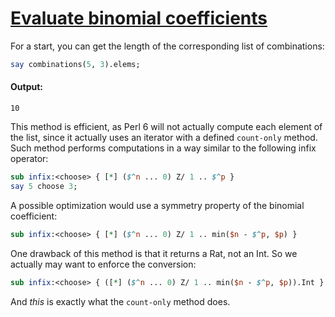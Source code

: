[1]: https://rosettacode.org/wiki/Evaluate_binomial_coefficients

# [Evaluate binomial coefficients][1]

For a start, you can get the length of the corresponding list of combinations:

```perl
say combinations(5, 3).elems;
```

#### Output:
```
10
```


This method is efficient, as Perl 6 will not actually compute each element of the list, since it actually uses an iterator with a defined `count-only` method. Such method performs computations in a way similar to the following infix operator:

```perl
sub infix:<choose> { [*] ($^n ... 0) Z/ 1 .. $^p }
say 5 choose 3;
```


A possible optimization would use a symmetry property of the binomial coefficient:

```perl
sub infix:<choose> { [*] ($^n ... 0) Z/ 1 .. min($n - $^p, $p) }
```


One drawback of this method is that it returns a Rat, not an Int. So we actually may want to enforce the conversion:

```perl
sub infix:<choose> { ([*] ($^n ... 0) Z/ 1 .. min($n - $^p, $p)).Int }
```


And *this* is exactly what the `count-only` method does.